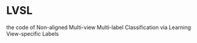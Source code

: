 # LVSL
the code of Non-aligned Multi-view Multi-label Classification via Learning View-specific Labels
